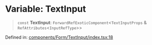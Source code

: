 # Variable: TextInput

> `const` **TextInput**: `ForwardRefExoticComponent`\<`TextInputProps` & `RefAttributes`\<`InputRefType`\>\>

Defined in: [components/Form/TextInput/index.tsx:18](https://github.com/onyx-og/prismal-react/blob/4de964c33b6496e718d9735afb715c0a69193872/src/components/Form/TextInput/index.tsx#L18)
